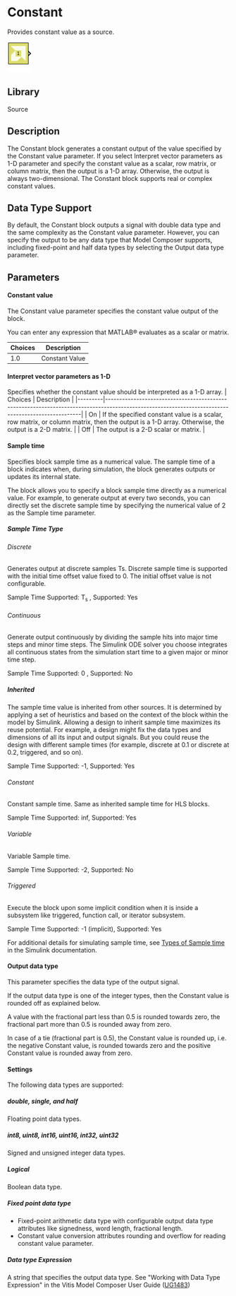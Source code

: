 # Constant

Provides constant value as a source.

![](./Images/block.png)

## Library

Source


## Description

The Constant block generates a constant output of the value specified by
the Constant value parameter. If you select Interpret vector parameters
as 1-D parameter and specify the constant value as a scalar, row matrix,
or column matrix, then the output is a 1-D array. Otherwise, the output
is always two-dimensional. The Constant block supports real or complex
constant values.

## Data Type Support

By default, the Constant block outputs a signal with double data type
and the same complexity as the Constant value parameter. However, you
can specify the output to be any data type that Model Composer supports,
including fixed-point and half data types by selecting the Output data
type parameter.

## Parameters

#### Constant value  
The Constant value parameter specifies the constant value output of the
block.

You can enter any expression that MATLAB® evaluates as a scalar or
matrix.

| Choices | Description    |
|---------|----------------|
| 1.0     | Constant Value |



#### Interpret vector parameters as 1-D  
Specifies whether the constant value should be interpreted as a 1-D
array.
| Choices | Description                                                                                                                                       |
|---------|---------------------------------------------------------------------------------------------------------------------------------------------------|
| On      | If the specified constant value is a scalar, row matrix, or column matrix, then the output is a 1-D array. Otherwise, the output is a 2-D matrix. |
| Off     | The output is a 2-D scalar or matrix.                                                                                                             |



#### Sample time  
Specifies block sample time as a numerical value. The sample time of a
block indicates when, during simulation, the block generates outputs or
updates its internal state.

The block allows you to specify a block sample time directly as a
numerical value. For example, to generate output at every two seconds,
you can directly set the discrete sample time by specifying the
numerical value of 2 as the Sample time parameter.

##### Sample Time Type
###### Discrete
Generates output at discrete samples Ts.
Discrete sample time is supported with the initial time offset value fixed to 0. The initial offset value is not configurable.

Sample Time Supported: T<sub>s</sub> , Supported: Yes

###### Continuous
Generate output continuously by dividing the sample hits into major time steps and minor time steps. The Simulink ODE solver you choose integrates all continuous states from the simulation start time to a given major or minor time step.

Sample Time Supported: 0 , Supported: No

##### Inherited
The sample time value is inherited from other sources. It is determined by applying a set of heuristics and based on the context of the block within the model by Simulink.
Allowing a design to inherit sample time maximizes its reuse potential. For example, a design might fix the data types and dimensions of all its input and output signals. But you could reuse the design with different sample times (for example, discrete at 0.1 or discrete at 0.2, triggered, and so on).

Sample Time Supported: -1, Supported: Yes

###### Constant
Constant sample time. Same as inherited sample time for HLS blocks.

Sample Time Supported: inf, Supported: Yes

###### Variable
Variable Sample time.

Sample Time Supported: -2, Supported: No

###### Triggered
Execute the block upon some implicit condition when it is inside a subsystem like triggered, function call, or iterator subsystem.

Sample Time Supported: -1 (implicit), Supported: Yes


For additional details for simulating sample time, see [Types of Sample
time](https://in.mathworks.com/help/simulink/ug/types-of-sample-time.html)
in the Simulink documentation.


#### Output data type  
This parameter specifies the data type of the output signal.

If the output data type is one of the integer types, then the Constant
value is rounded off as explained below.

A value with the fractional part less than 0.5 is rounded towards zero,
the fractional part more than 0.5 is rounded away from zero.

In case of a tie (fractional part is 0.5), the Constant value is rounded
up, i.e. the negative Constant value, is rounded towards zero and the
positive Constant value is rounded away from zero.


#### Settings  
The following data types are supported:
##### double, single, and half
Floating point data types.

##### int8, uint8, int16, uint16, int32, uint32
Signed and unsigned integer data types.

##### Logical
Boolean data type.

##### Fixed point data type
* Fixed-point arithmetic data type with configurable output data type attributes like signedness, word length, fractional length.
* Constant value conversion attributes rounding and overflow for reading constant value parameter.

##### Data type Expression
A string that specifies the output data type. See "Working with Data Type Expression" in the Vitis Model Composer User Guide ([UG1483](https://docs.xilinx.com/access/sources/dita/map?isLatest=true&ft:locale=en-US&url=ug1483-model-composer-sys-gen-user-guide))





